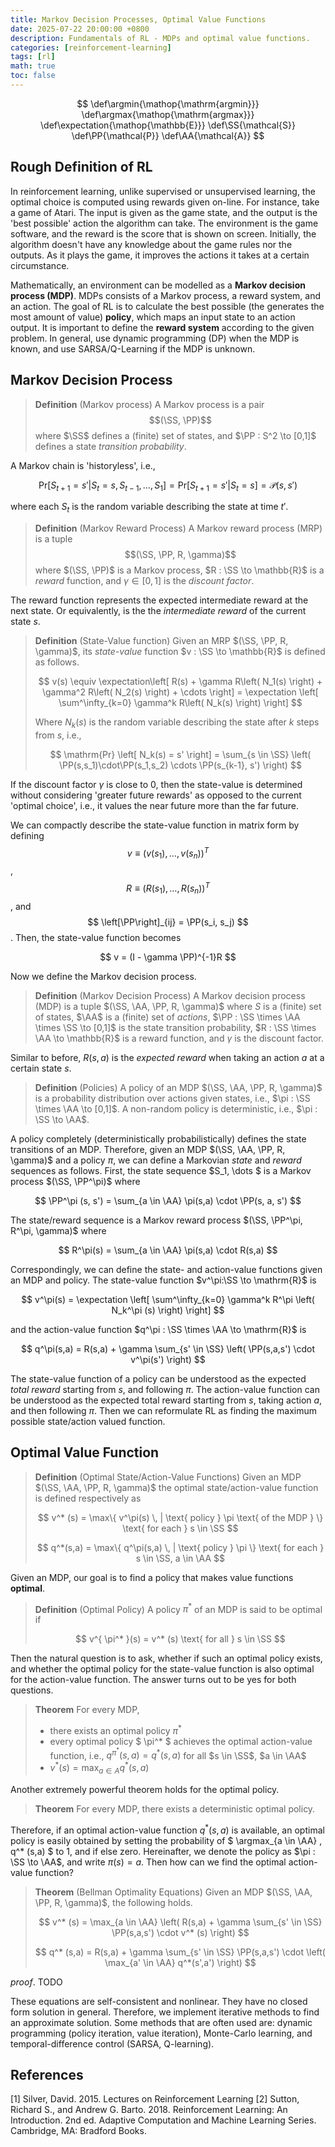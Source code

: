 ```yaml
---
title: Markov Decision Processes, Optimal Value Functions
date: 2025-07-22 20:00:00 +0800
description: Fundamentals of RL - MDPs and optimal value functions.
categories: [reinforcement-learning]
tags: [rl]
math: true
toc: false
---
```


$$
    \def\argmin{\mathop{\mathrm{argmin}}}
    \def\argmax{\mathop{\mathrm{argmax}}}
    \def\expectation{\mathop{\mathbb{E}}}
    \def\SS{\mathcal{S}}
    \def\PP{\mathcal{P}}
    \def\AA{\mathcal{A}}
$$

## Rough Definition of RL

In reinforcement learning, unlike supervised or unsupervised learning, the optimal choice is computed using rewards given on-line. For instance, take a game of Atari. The input is given as the game state, and the output is the 'best possible' action the algorithm can take. The environment is the game software, and the reward is the score that is shown on screen. Initially, the algorithm doesn't have any knowledge about the game rules nor the outputs. As it plays the game, it improves the actions it takes at a certain circumstance. 

Mathematically, an environment can be modelled as a **Markov decision process (MDP)**. MDPs consists of a Markov process, a reward system, and an action. The goal of RL is to calculate the best possible (the generates the most amount of value) **policy**, which maps an input state to an action output. It is important to define the **reward system** according to the given problem. In general, use dynamic programming (DP) when the MDP is known, and use SARSA/Q-Learning if the MDP is unknown.

## Markov Decision Process

> **Definition** (Markov process) A Markov process is a pair $$(\SS, \PP)$$ where $\SS$ defines a (finite) set of states, and $\PP : S^2 \to [0,1]$ defines a state _transition probability_.

A Markov chain is 'historyless', i.e.,

$$
\mathrm{Pr}\left[ S_{t+1} = s' | S_t = s, S_{t-1}, \dots, S_1 \right] = \mathrm{Pr}\left[ S_{t+1} = s' | S_t = s \right] = \mathcal{P}(s,s')
$$

where each $S_t$ is the random variable describing the state at time $t'$.

> **Definition** (Markov Reward Process) A Markov reward process (MRP) is a tuple $$(\SS, \PP, R, \gamma)$$ where $(\SS, \PP)$ is a Markov process, $R : \SS \to \mathbb{R}$ is a _reward_ function, and $\gamma \in [0,1]$ is the _discount factor_.

The reward function represents the expected intermediate reward at the next state. Or equivalently, is the the _intermediate reward_ of the current state $s$.

> **Definition** (State-Value function) Given an MRP $(\SS, \PP, R, \gamma)$, its _state-value_ function $v : \SS \to \mathbb{R}$ is defined as follows.
>
> $$
v(s) \equiv \expectation\left[  R(s) + \gamma R\left( N_1(s) \right) + \gamma^2 R\left( N_2(s) \right) + \cdots \right] = \expectation \left[ \sum^\infty_{k=0} \gamma^k R\left( N_k(s) \right) \right]
> $$
> 
> Where $N_k(s)$ is the random variable describing the state after $k$ steps from $s$, i.e.,
>
> $$
\mathrm{Pr} \left[ N_k(s) = s' \right] = \sum_{s \in \SS} \left( \PP(s,s_1)\cdot\PP(s_1,s_2) \cdots \PP(s_{k-1}, s') \right)
> $$

If the discount factor $\gamma$ is close to 0, then the state-value is determined without considering 'greater future rewards' as opposed to the current 'optimal choice', i.e., it values the near future more than the far future. 

We can compactly describe the state-value function in matrix form by defining 
$$
v \equiv \left( v(s_1), \dots, v(s_n) \right)^T
$$
, 
$$
R \equiv \left( R(s_1), \dots, R(s_n) \right)^T
$$
, and 
$$
\left[\PP\right]_{ij} = \PP(s_i, s_j)
$$
. Then, the state-value function becomes

$$
v = (I - \gamma \PP)^{-1}R
$$

Now we define the Markov decision process.

> **Definition** (Markov Decision Process) A Markov decision process (MDP) is a tuple $(\SS, \AA, \PP, R, \gamma)$ where $S$ is a (finite) set of states, $\AA$ is a (finite) set of _actions_, $\PP : \SS \times \AA \times \SS \to [0,1]$ is the state transition probability, $R : \SS \times \AA \to \mathbb{R}$ is a reward function, and $\gamma$ is the discount factor.

Similar to before, $R(s,a)$ is the _expected reward_ when taking an action $a$ at a certain state $s$.

> **Definition** (Policies) A policy of an MDP $(\SS, \AA, \PP, R, \gamma)$ is a probability distribution over actions given states, i.e., $\pi : \SS \times \AA \to [0,1]$. A non-random policy is deterministic, i.e., $\pi : \SS \to \AA$.

A policy completely (deterministically probabilistically) defines the state transitions of an MDP. Therefore, given an MDP $(\SS, \AA, \PP, R, \gamma)$ and a policy $\pi$, we can define a Markovian _state_ and _reward_ sequences as follows. First, the state sequence $S_1, \dots $ is a Markov process $(\SS, \PP^\pi)$ where

$$
\PP^\pi (s, s') = \sum_{a \in \AA} \pi(s,a) \cdot \PP(s, a, s')
$$

The state/reward sequence is a Markov reward process $(\SS, \PP^\pi, R^\pi, \gamma)$ where

$$
R^\pi(s) = \sum_{a \in \AA} \pi(s,a) \cdot R(s,a)
$$

Correspondingly, we can define the state- and action-value functions given an MDP and policy. The state-value function $v^\pi:\SS \to \mathrm{R}$ is

$$
v^\pi(s) = \expectation \left[ \sum^\infty_{k=0} \gamma^k R^\pi \left( N_k^\pi (s) \right) \right]
$$

and the action-value function $q^\pi : \SS \times \AA \to \mathrm{R}$ is

$$
q^\pi(s,a) = R(s,a) + \gamma \sum_{s' \in \SS} \left( \PP(s,a,s') \cdot v^\pi(s') \right)
$$

The state-value function of a policy can be understood as the expected _total reward_ starting from $s$, and following $\pi$. The action-value function can be understood as the expected total reward starting from $s$, taking action $a$, and then following $\pi$. Then we can reformulate RL as finding the maximum possible state/action valued function.

## Optimal Value Function

> **Definition** (Optimal State/Action-Value Functions) Given an MDP $(\SS, \AA, \PP, R, \gamma)$ the optimal state/action-value function is defined respectively as
>
>$$
v^* (s) = \max\{ v^\pi(s) \, | \text{ policy } \pi \text{ of the MDP } \} \text{ for each } s \in \SS 
>$$
>
>$$
q^*(s,a) = \max\{ q^\pi(s,a) \, | \text{ policy } \pi \} \text{ for each } s \in \SS, a \in \AA
>$$

Given an MDP, our goal is to find a policy that makes value functions **optimal**.

> **Definition** (Optimal Policy) A policy $\pi^*$ of an MDP is said to be optimal if
>
>$$
v^{ \pi^* }(s) = v^* (s) \text{ for all } s \in \SS
>$$

Then the natural question is to ask, whether if such an optimal policy exists, and whether the optimal policy for the state-value function is also optimal for the action-value function. The answer turns out to be yes for both questions.

> **Theorem** For every MDP,
> - there exists an optimal policy $\pi^*$
> - every optimal policy $ \pi^* $ achieves the optimal action-value function, i.e., $q^{ \pi^* }(s,a) = q^* (s,a)$ for all $s \in \SS$, $a \in \AA$
> - $v^* (s) = \max_{a \in A} q^* (s,a)$

Another extremely powerful theorem holds for the optimal policy.

> **Theorem** For every MDP, there exists a deterministic optimal policy.

Therefore, if an optimal action-value function $q^* (s,a)$ is available, an optimal policy is easily obtained by setting the probability of $ \argmax_{a \in \AA} \, q^* (s,a) $ to 1, and if else zero. Hereinafter, we denote the policy as $\pi : \SS \to \AA$, and write $\pi(s) = a$. Then how can we find the optimal action-value function?

> **Theorem** (Bellman Optimality Equations) Given an MDP $(\SS, \AA, \PP, R, \gamma)$, the following holds.
>
> $$
v^* (s) = \max_{a \in \AA} \left(  R(s,a) + \gamma \sum_{s' \in \SS} \PP(s,a,s') \cdot v^* (s) \right)
> $$
>
> $$
q^* (s,a) = R(s,a) + \gamma \sum_{s' \in \SS} \PP(s,a,s') \cdot \left( \max_{a' \in \AA} q^*(s',a') \right)
> $$

_proof_. TODO

These equations are self-consistent and nonlinear. They have no closed form solution in general. Therefore, we implement iterative methods to find an approximate solution. Some methods that are often used are: dynamic programming (policy iteration, value iteration), Monte-Carlo learning, and temporal-difference control (SARSA, Q-learning).

## References
[1] Silver, David. 2015. Lectures on Reinforcement Learning
[2] Sutton, Richard S., and Andrew G. Barto. 2018. Reinforcement Learning: An Introduction. 2nd ed. Adaptive Computation and Machine Learning Series. Cambridge, MA: Bradford Books.
